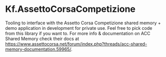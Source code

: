 # Kf.AssettoCorsaCompetizione
Tooling to interface with the Assetto Corsa Competizione shared memory + demo application in development for private use. Feel free to pick code from this library if you want to.
For more info & documentation on ACC Shared Memory check their docs at https://www.assettocorsa.net/forum/index.php?threads/acc-shared-memory-documentation.59965/.
